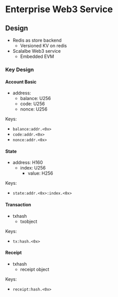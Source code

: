 # Enterprise Web3 Service

## Design

- Redis as store backend
    - Versioned KV on redis
- Scalalbe Web3 service
    - Embedded EVM

### Key Design

#### Account Basic

- address:
    - balance: U256
    - code: U256
    - nonce: U256

Keys:

- `balance:addr.<0x>`
- `code:addr.<0x>`
- `nonce:addr.<0x>`

#### State

- address: H160
    - index: U256
        - value: H256

Keys:

- `state:addr.<0x>:index.<0x>`

#### Transaction

- txhash
    - txobject

Keys:

- `tx:hash.<0x>`

#### Receipt

- txhash
    - receipt object

Keys:

- `receipt:hash.<0x>`

